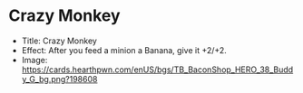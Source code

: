 # Crazy Monkey
- Title:  Crazy Monkey
- Effect:  After you feed a minion a Banana, give it +2/+2.
- Image:  https://cards.hearthpwn.com/enUS/bgs/TB_BaconShop_HERO_38_Buddy_G_bg.png?198608
